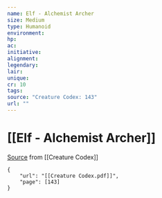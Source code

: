 ```yaml
---
name: Elf - Alchemist Archer
size: Medium
type: Humanoid
environment: 
hp: 
ac: 
initiative: 
alignment: 
legendary: 
lair: 
unique: 
cr: 10
tags: 
source: "Creature Codex: 143"
url: ""
---
```

# [[Elf - Alchemist Archer]]

[Source](zotero://open-pdf/library/items/NTNKJRHG?page=143) from [[Creature Codex]]

```pdf
{
	"url": "[[Creature Codex.pdf]]",
	"page": [143]
}
```

